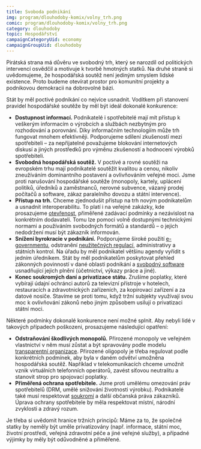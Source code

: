```yaml
---
title: Svoboda podnikání
img: program/dlouhodoby-komix/volny_trh.png
comic: program/dlouhodoby-komix/volny_trh.png
category: dlouhodoby
topic: Hospodářství
campaignCategoryUid: economy
campaignGroupUid: dlouhodoby
---
```


Pirátská strana má důvěru ve svobodný trh, který se narozdíl od politických intervencí osvědčil a motivuje k tvorbě hmotných statků. Na druhé straně si uvědomujeme, že hospodářská soutěž není jediným smyslem lidské existence. Proto budeme otevírat prostor pro komunitní projekty a podnikovou demokracii na dobrovolné bázi.

Stát by měl poctivé podnikání co nejvíce usnadnit. Vodítkem při stanovení pravidel hospodářské soutěže by měl být ideál dokonalé konkurence:

* **Dostupnost informací.** Podnikatelé i spotřebitelé mají mít přístup k veškerým informacím o výrobcích a službách nezbytným pro rozhodování a porovnání. Díky informačním technologiím může trh fungovat mnohem efektivněji. Podporujeme sdílení zkušeností mezi spotřebiteli – za nepřijatelné považujeme blokování internetových diskusí a jiných prostředků pro výměnu zkušeností a hodnocení výrobků spotřebiteli.
* **Svobodná hospodářská soutěž.** V poctivé a rovné soutěži na evropském trhu mají podnikatelé soutěžit kvalitou a cenou, nikoliv zneužíváním dominantního postavení a ovlivňováním veřejné moci. Jsme proti narušování hospodářské soutěže (monopoly, kartely, uplácení politiků, úředníků a zaměstnanců, nerovné subvence, vázaný prodej počítačů a software, zákaz paralelního dovozu a státní intervence).
* **Přístup na trh.** Chceme zjednodušit přístup na trh novým podnikatelům a usnadnit interoperabilitu. To platí i na veřejné zakázky, kde prosazujeme [otevřenost][transparence], přiměřené zadávací podmínky a nezávislost na konkrétním dodavateli. Tomu lze pomoci volně dostupnými technickými normami a používáním svobodných formátů a standardů – o jejich nedodržení musí být zákazník informován.
* **Snížení byrokracie v podnikání.** Podporujeme široké použití [e-governmentu][e-government], odstranění [neužitečných regulací][pravni-stat], administrativy a státních kontrol. Na úřadu by měl podnikatel většinu agendy vyřídit s jedním úředníkem. Stát by měl podnikatelům poskytovat přehled zákonných povinností v dané oblasti podnikání a [svobodný software][svoboda-informaci] usnadňující jejich plnění (účetnictví, výkazy práce a jiné).
* **Konec soukromých daní a privatizace státu.** Zrušíme poplatky, které vybírají údajní ochránci autorů za televizní přístroje v hotelech, restauracích a zdravotnických zařízeních, za kopírovací zařízení a za datové nosiče. Stavíme se proti tomu, když tržní subjekty využívají svou moc k ovlivňování zákonů nebo jiným způsobem usilují o privatizaci státní moci.

Některé podmínky dokonalé konkurence není možné splnit. Aby nebyli lidé v takových případech poškozeni, prosazujeme následující opatření:

* **Odstraňování škodlivých monopolů.** Přirozené monopoly ve veřejném vlastnictví v něm musí zůstat a být spravovány podle modelu [transparentní organizace][transparence]. Přirozené oligopoly je třeba regulovat podle konkrétních podmínek, aby byla v daném odvětví umožněna hospodářská soutěž. Například v telekomunikacích chceme umožnit vznik virtuálních telefonních operátorů, zavést síťovou neutralitu a stanovit strop pro spojovací poplatky.
* **Přiměřená ochrana spotřebitele.** Jsme proti umělému omezování práv spotřebitelů (DRM, umělé snižování životnosti výrobku). Podnikatelé také musí respektovat [soukromí][soukromi] a další občanská práva zákazníků. Úprava ochrany spotřebitele by měla respektovat místní, národní zvyklosti a zdravý rozum.

Je třeba si uvědomit hranice tržních principů: Máme za to, že společné statky by neměly být uměle privatizovány (např. informace, státní moc, životní prostředí, veřejná zdravotní péče a jiné veřejné služby), a případné výjimky by měly být odůvodněné a přiměřené.

[e-government]: https://www.pirati.cz/program/dlouhodoby/e-government
[pravni-stat]: https://www.pirati.cz/program/dlouhodoby/pravni-stat
[svoboda-informaci]: https://www.pirati.cz/program/dlouhodoby/svoboda-informaci
[transparence]: https://www.pirati.cz/program/dlouhodoby/transparentni-organizace
[soukromi]: https://www.pirati.cz/program/dlouhodoby/soukromi
